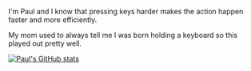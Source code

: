 I'm Paul and I know that pressing keys harder makes the action happen faster and more efficiently. 

My mom used to always tell me I was born holding a keyboard so this played out pretty well.








[![Paul's GitHub stats](https://github-readme-stats.vercel.app/api?username=ohpaul28&theme=merko)](https://github.com/ohpaul28/github-readme-stats)
